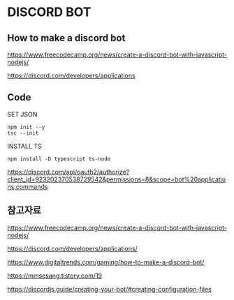 # DISCORD BOT

## How to make a discord bot
https://www.freecodecamp.org/news/create-a-discord-bot-with-javascript-nodejs/

https://discord.com/developers/applications



## Code 
SET JSON
```
npm init --y
tsc --init
```

INSTALL TS
```
npm install -D typescript ts-node
```

https://discord.com/api/oauth2/authorize?client_id=923202370538729542&permissions=8&scope=bot%20applications.commands

## 참고자료
https://www.freecodecamp.org/news/create-a-discord-bot-with-javascript-nodejs/

https://discord.com/developers/applications/

https://www.digitaltrends.com/gaming/how-to-make-a-discord-bot/

https://mmsesang.tistory.com/19

https://discordjs.guide/creating-your-bot/#creating-configuration-files